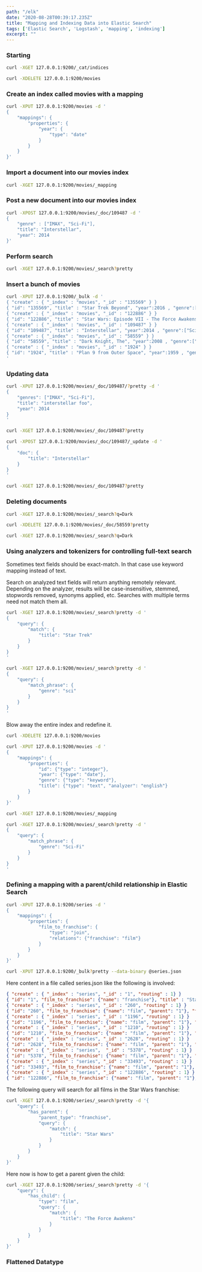 ```yaml
---
path: "/elk"
date: "2020-08-28T00:39:17.235Z"
title: "Mapping and Indexing Data into Elastic Search"
tags: ['Elastic Search', 'Logstash', 'mapping', 'indexing']
excerpt: ""
---
```


### Starting 

```bash
curl -XGET 127.0.0.1:9200/_cat/indices
```

```bash
curl -XDELETE 127.0.0.1:9200/movies
```

### Create an index called movies with a mapping

```bash
curl -XPUT 127.0.0.1:9200/movies -d '
{
	"mappings": {
		"properties": {
			"year": {
				"type": "date"
			}
		}
	}
}'
```

### Import a document into our movies index

```bash
curl -XGET 127.0.0.1:9200/movies/_mapping
```

### Post a new document into our movies index

```bash
curl -XPOST 127.0.0.1:9200/movies/_doc/109487 -d '
{
	"genre" : ["IMAX", "Sci-Fi"],
	"title": "Interstellar",
	"year": 2014
}'
```

### Perform search

```bash
curl -XGET 127.0.0.1:9200/movies/_search?pretty
```

### Insert a bunch of movies

```bash
curl -XPUT 127.0.0.1:9200/_bulk -d '
{ "create" : { "_index" : "movies", "_id" : "135569" } }
{ "id": "135569", "title" : "Star Trek Beyond", "year":2016 , "genre":["Action", "Adventure", "Sci-Fi"] }
{ "create" : { "_index" : "movies", "_id" : "122886" } }
{ "id": "122886", "title" : "Star Wars: Episode VII - The Force Awakens", "year":2015 , "genre":["Action", "Adventure", "Fantasy", "Sci-Fi", "IMAX"] }
{ "create" : { "_index" : "movies", "_id" : "109487" } }
{ "id": "109487", "title" : "Interstellar", "year":2014 , "genre":["Sci-Fi", "IMAX"] }
{ "create" : { "_index" : "movies", "_id" : "58559" } }
{ "id": "58559", "title" : "Dark Knight, The", "year":2008 , "genre":["Action", "Crime", "Drama", "IMAX"] }
{ "create" : { "_index" : "movies", "_id" : "1924" } }
{ "id": "1924", "title" : "Plan 9 from Outer Space", "year":1959 , "genre":["Horror", "Sci-Fi"] }
'

```


### Updating data

```bash
curl -XPUT 127.0.0.1:9200/movies/_doc/109487/?pretty -d '
{
	"genres": ["IMAX", "Sci-Fi"],
	"title": "interstellar foo",
	"year": 2014
}
'

```

```bash
curl -XGET 127.0.0.1:9200/movies/_doc/109487?pretty

```

```bash
curl -XPOST 127.0.0.1:9200/movies/_doc/109487/_update -d '
{
	"doc": {
		"title": "Interstellar"
	}
}
'

```

```bash
curl -XGET 127.0.0.1:9200/movies/_doc/109487?pretty

```

### Deleting documents

```bash
curl -XGET 127.0.0.1:9200/movies/_search?q=Dark

```

```bash
curl -XDELETE 127.0.0.1:9200/movies/_doc/58559?pretty

```

```bash
curl -XGET 127.0.0.1:9200/movies/_search?q=Dark

```

### Using analyzers and tokenizers for controlling full-text search

Sometimes text fields should be exact-match. In that case use keyword mapping instead of text.

Search on analyzed text fields will return anything remotely relevant. Depending on the analyzer, results will be case-insensitive, stemmed, stopwords removed, synonyms applied, etc. Searches with multiple terms need not match them all.

```bash
curl -XGET 127.0.0.1:9200/movies/_search?pretty -d '
{
	"query": {
		"match": {
			"title": "Star Trek"
		}
	}	
}
'
```

```bash
curl -XGET 127.0.0.1:9200/movies/_search?pretty -d '
{
	"query": {
		"match_phrase": {
			"genre": "sci"
		}
	}	
}
'
```

Blow away the entire index and redefine it. 

```bash
curl -XDELETE 127.0.0.1:9200/movies

```

```bash
curl -XPUT 127.0.0.1:9200/movies -d '
{
	"mappings": {
		"properties": {
			"id": {"type": "integer"},
			"year": {"type": "date"},
			"genre": {"type": "keyword"},
			"title": {"type": "text", "analyzer": "english"}
		}
	}
}'
```

```bash
curl -XGET 127.0.0.1:9200/movies/_mapping
```

```bash
curl -XGET 127.0.0.1:9200/movies/_search?pretty -d '
{
	"query": {
		"match_phrase": {
			"genre": "Sci-Fi"
		}
	}	
}
'
```

### Defining a mapping with a parent/child relationship in Elastic Search

```bash
curl -XPUT 127.0.0.1:9200/series -d '
{
	"mappings": {
		"properties": {
			"film_to_franchise": {
				"type": "join",
				"relations": {"franchise": "film"}
			}		
		}
	}
}'
```

```bash
curl -XPUT 127.0.0.1:9200/_bulk?pretty --data-binary @series.json
```

Here content in a file called series.json like the following is involved:

```json
{ "create" : { "_index" : "series", "_id" : "1", "routing" : 1} }
{ "id": "1", "film_to_franchise": {"name": "franchise"}, "title" : "Star Wars" }
{ "create" : { "_index" : "series", "_id" : "260", "routing" : 1} }
{ "id": "260", "film_to_franchise": {"name": "film", "parent": "1"}, "title" : "Star Wars: Episode IV - A New Hope", "year":"1977" , "genre":["Action", "Adventure", "Sci-Fi"] }
{ "create" : { "_index" : "series", "_id" : "1196", "routing" : 1} }
{ "id": "1196", "film_to_franchise": {"name": "film", "parent": "1"}, "title" : "Star Wars: Episode V - The Empire Strikes Back", "year":"1980" , "genre":["Action", "Adventure", "Sci-Fi"] }
{ "create" : { "_index" : "series", "_id" : "1210", "routing" : 1} }
{ "id": "1210", "film_to_franchise": {"name": "film", "parent": "1"}, "title" : "Star Wars: Episode VI - Return of the Jedi", "year":"1983" , "genre":["Action", "Adventure", "Sci-Fi"] }
{ "create" : { "_index" : "series", "_id" : "2628", "routing" : 1} }
{ "id": "2628", "film_to_franchise": {"name": "film", "parent": "1"}, "title" : "Star Wars: Episode I - The Phantom Menace", "year":"1999" , "genre":["Action", "Adventure", "Sci-Fi"] }
{ "create" : { "_index" : "series",  "_id" : "5378", "routing" : 1} }
{ "id": "5378", "film_to_franchise": {"name": "film", "parent": "1"}, "title" : "Star Wars: Episode II - Attack of the Clones", "year":"2002" , "genre":["Action", "Adventure", "Sci-Fi", "IMAX"] }
{ "create" : { "_index" : "series", "_id" : "33493", "routing" : 1} }
{ "id": "33493", "film_to_franchise": {"name": "film", "parent": "1"}, "title" : "Star Wars: Episode III - Revenge of the Sith", "year":"2005" , "genre":["Action", "Adventure", "Sci-Fi"] }
{ "create" : { "_index" : "series", "_id" : "122886", "routing" : 1} }
{ "id": "122886", "film_to_franchise": {"name": "film", "parent": "1"}, "title" : "Star Wars: Episode VII - The Force Awakens", "year":"2015" , "genre":["Action", "Adventure", "Fantasy", "Sci-Fi", "IMAX"] }
```

The following query will search for all films in the Star Wars franchise:

```bash
curl -XGET 127.0.0.1:9200/series/_search?pretty -d '{
	"query": {
		"has_parent": {
			"parent_type": "franchise",
			"query": {
				"match": {
					"title": "Star Wars"
				}
			}
		}
	}
}'

```

Here now is how to get a parent given the child:

```bash
curl -XGET 127.0.0.1:9200/series/_search?pretty -d '{
	"query": {
		"has_child": {
			"type": "film",
			"query": {
				"match": {
					"title": "The Force Awakens"
				}
			}
		}
	}
}'

```

### Flattened Datatype



